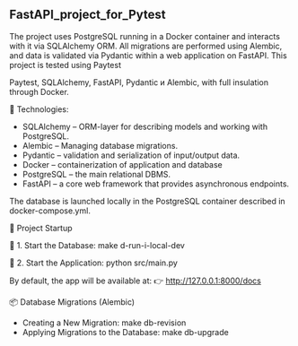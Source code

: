## FastAPI_project_for_Pytest

The project uses PostgreSQL running in a Docker container and interacts with it via SQLAlchemy ORM.
All migrations are performed using Alembic, and data is validated via Pydantic within a web application on FastAPI.
This project is tested using Paytest

Paytest, SQLAlchemy, FastAPI, Pydantic и Alembic, with full insulation through Docker.

🔧 Technologies:

* SQLAlchemy – ORM-layer for describing models and working with PostgreSQL.
* Alembic – Managing database migrations.
* Pydantic – validation and serialization of input/output data.
* Docker – containerization of application and database
* PostgreSQL – the main relational DBMS.
* FastAPI – a core web framework that provides asynchronous endpoints.

The database is launched locally in the PostgreSQL container described in docker-compose.yml.

🚀 Project Startup

🔌 1. Start the Database: make d-run-i-local-dev

🏃 2. Start the Application: python src/main.py

By default, the app will be available at:
👉 http://127.0.0.1:8000/docs

📦 Database Migrations (Alembic)
* Creating a New Migration: make db-revision
* Applying Migrations to the Database: make db-upgrade
